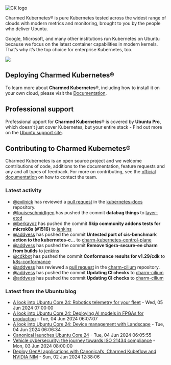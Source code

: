 ![CK logo](https://assets.ubuntu.com/v1/451d4cf4-Charmed+Kubernetes_RGB_onWhite_2022.svg)

Charmed Kubernetes® is pure Kubernetes tested across the widest range of clouds with modern metrics and monitoring, brought to you by the people who deliver Ubuntu.

Google, Microsoft, and many other institutions run Kubernetes on Ubuntu because we focus on the latest container capabilities in modern kernels. That’s why it’s the top choice for enterprise Kubernetes, too.

![](https://assets.ubuntu.com/v1/843c77b6-juju-at-a-glace.svg)

## Deploying Charmed Kubernetes®

To learn more about **Charmed Kubernetes**®, including how to install it on your own cloud, please visit the [Documentation][docs].

## Professional support

Professional upport for **Charmed Kubernetes**® is covered by **Ubuntu Pro**, which doesn't just cover Kubernetes, but your entire stack - Find out more on the [Ubuntu support site](https://ubuntu.com/support).

## Contributing to Charmed Kubernetes®

Charmed Kubernetes is an open source project and we welcome contributions of code, additions to the documentation, feature requests and any and all types of feedback. For more on contributing, see the [official documentation][get-in-touch] on how to contact the team.

<!-- LINKS -->
[docs]: https://ubuntu.com/kubernetes/docs
[get-in-touch]: https://ubuntu.com/kubernetes/docs/get-in-touch

### Latest activity

<!-- activity starts -->
 - [@evilnick](https://github.com/evilnick) has reviewed a [pull request](https://github.com/charmed-kubernetes/kubernetes-docs/pull/843) in the [kubernetes-docs](https://github.com/charmed-kubernetes/kubernetes-docs) repository.
 - [@louiseschmidtgen](https://github.com/louiseschmidtgen) has pushed the commit **databag things** to [layer-etcd](https://github.com/charmed-kubernetes/layer-etcd)
 - [@berkayoz](https://github.com/berkayoz) has pushed the commit **Skip community addons tests for microk8s (#1516)** to [jenkins](https://github.com/charmed-kubernetes/jenkins)
 - [@addyess](https://github.com/addyess) has pushed the commit **Untested port of cis-benchmark action to the kubernetes-c...** to [charm-kubernetes-control-plane](https://github.com/charmed-kubernetes/charm-kubernetes-control-plane)
 - [@addyess](https://github.com/addyess) has pushed the commit **Remove tigera-secure-ee charm from builds** to [jenkins](https://github.com/charmed-kubernetes/jenkins)
 - [@cdkbot](https://github.com/cdkbot) has pushed the commit **Conformance results for v1.29/cdk** to [k8s-conformance](https://github.com/charmed-kubernetes/k8s-conformance)
 - [@addyess](https://github.com/addyess) has reviewed a [pull request](https://github.com/charmed-kubernetes/charm-cilium/pull/12) in the [charm-cilium](https://github.com/charmed-kubernetes/charm-cilium) repository.
 - [@addyess](https://github.com/addyess) has pushed the commit **Updating CI checks** to [charm-cilium](https://github.com/charmed-kubernetes/charm-cilium)
 - [@addyess](https://github.com/addyess) has pushed the commit **Updating CI checks** to [charm-cilium](https://github.com/charmed-kubernetes/charm-cilium)
<!-- activity ends -->

<!-- roadmap starts -->

<!-- roadmap ends -->

### Latest from the Ubuntu blog

<!-- blog starts -->
* [A look into Ubuntu Core 24: Robotics telemetry for your fleet](https://ubuntu.com//blog/ubuntu-core-24-robotics-telemetry) - Wed, 05 Jun 2024 07:00:00 
* [A look into Ubuntu Core 24: Deploying AI models in FPGAs for production](https://ubuntu.com//blog/ubuntu-core-24-ai-models) - Tue, 04 Jun 2024 06:07:07 
* [A look into Ubuntu Core 24: Device management with Landscape](https://ubuntu.com//blog/ubuntu-core-24-device-management) - Tue, 04 Jun 2024 06:06:34 
* [Canonical launches Ubuntu Core 24](https://ubuntu.com//blog/canonical-launches-ubuntu-core-24) - Tue, 04 Jun 2024 06:05:55 
* [Vehicle cybersecurity: the journey towards ISO 21434 compliance](https://ubuntu.com//blog/vehicle-cybersecurity-the-journey-towards-iso-21434-compliance) - Mon, 03 Jun 2024 08:00:00 
* [Deploy GenAI applications with Canonical’s  Charmed Kubeflow and NVIDIA NIM](https://ubuntu.com//blog/deploy-genai-applications-with-nvidia-nim-and-charmed-kubeflow) - Sun, 02 Jun 2024 12:38:06 
<!-- blog ends -->
